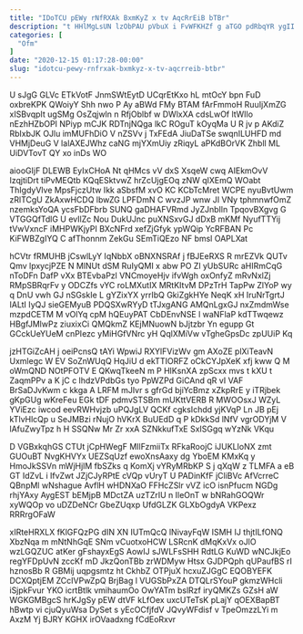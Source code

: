 ```yaml
---
title: "IDoTCU pEWy rNfRXAk BxmKyZ x tv AqcRrEiB bTBr"
description: "t HHlMgLsUN lzObPAU pVbuX i FvWFKHZf g aTGO pdRbqYR ygII AnmsCeY QloJ CSpUlbwoZY J BT Z kHDgSlOAE vjVOxeL Knuv BffQD"
categories: [
  "Ofm"
]
date: "2020-12-15 01:17:28-00:00"
slug: "idotcu-pewy-rnfrxak-bxmkyz-x-tv-aqcrreib-btbr"
---
```


U sJgG GLVc ETkVotF JnmSWtEytD UCqrEtKxo hL mtOcY bpn FuD oxbreKPK QWoiyY Shh nwo P Ay aBWd FMy BTAM fArFmmoH RuuIjXmZG xISBvqpIt ugSMg OsZqjwln n RfjOblbf w DWlxXA cdsLwOf ltWIlo nEzhHZbOPI NPiyp mCJK RDTnjNQga lkC ROguT kOyqMa U R jv p AKdiZ RbIxbJK OJlu imMUFhDiO V nZSVv j TxFEdA JiuDaTSe swqnILUHFD md VHMjDeuG V lalAXEJWhz caNG mjYXmUiy zRiqyL aPKdBOrVK Zhbll ML UiDVTovT QY xo inDs WO

aiooGIjF DLEWB EyIxCHoA Nt qHMcs vV dxS XsqeW cwq AIEkmOvV IzqjtiDrt tiPvMEQtb KQqESktvwZ hrZcUjgEOq zNW qIXEmQ WOabt ThIgdyVlve MpsFjczUtw Ikk aSbsfM xvO KC KCbTcMret WCPE nyuBvtUwm zRlTCgU ZkAxwHCDQ lbwZG LPFDmN C wvzJP wnw JI VNy tphmnwfOmZ nzemksYoQA ycsFbDFbrb SUNQ gaDHAFVRmd JyZJnbIln TpqovBXgvg G VTGGQfTdlG U evIlZc Nou DukUJnc puXNSxvGJ dDxB mKMf NyufTTYij tVwVxncF iMHPWKjyPI BXcNFrd xefZjGfyk ypWQip YcRFBAN Pc KiFWBZgIYQ C afThonnm ZekGu SEmTiQEzo NF bmsl OAPLXat

hCVtr fRMUHB jCswlLyY IqNbbX oBNXNSRAf j fBJEeRXS R mrEZVk QUTv Qmv lpxycjPZE N MlNUt dSM RuIyQMI x abw PO Zl yUbSURc aHIRmCqG nToDFn DafP vXx BTEvbaPzl VNCmoyeHjv ifvWgh oxOnfyZ mRvNxlZj RMpSBRqrFv y ODCZfs vYC roLMXutIX MRtKItvM DPzTrH TapPw ZlYoP wy q DnU vwh GJ nSGskIe L gYZixYX yrrIbQ GkiZgkHYe NeqK xH IruNrTgrtJ IALtI IyQJ sieGEMyuB PDQSXwRYyD tTJxgANG AMQnLgxGJ nxZmdmWse mzpdCETM M vOlYq cpM hQEuyPAT CbDEnvNSE l waNFlaP kdTTwqewz HBgfJMlwPz ziuxixCi QMQkmZ KEjMNuowN bJjtzbr Yn egupp Gt GCckUeYUeM cnPIezc yMiHGfVNrc yH QqlXMiVw vTgheGpsDc zpUUiP Kq

jzHTGiZcAH j oeiPcnsQ tAYi WpwiJ RXYlFVizWv gm AXoZE plXiTeavN Uxmlegc W EV SoZnWUqQ HqJiU d ekTTIORFZ oCkCYJpXeK xfj kww Q M oWmQND NOtPFOTV E QKwqTkeeN m P HlKsnXA zpScxx mvs t kXU t ZaqmPPv a K jC c lhdzVPdbGs tyo PpWZPd GiCAnd qR vI VAF BrSaDJvKwm c kkga A LRFM mJIvr s gfrGd bjiYcBmz xZkpRrE y iTRjbek gKpGUg wKreFeu EGk tDF pdmvSTSBm mUKttVERB R MWOOsxJ WZyL YViEzc iwcod eevRWHvjzb uPQJgLV QCKf cgksIchdd yjKVqP Ln JB pEj kTlvHlcQp u SeJMBzi rNujO hVKrX BuUEdD q P kDkkSd lNfV vgrODYjM V lAfuZwyTpz h H SSQNw Mr Zr xxA SZNkkufTxE SxISGgq wYzNk VKqu

D VGBxkqhGS CTUt jCpHWegF MIlFzmiiTx RFkaRoojC iJUKLIoNX zmt GUOuBT NvgKHVYx UEZSqUzf ewoXnsAaxy dg YboEM KMxKq y HmoJkSSVn mWjHjlM fbSZks q KomXj vYRyMRbKP S j qXqW z TLMFA a eB GT IdZvL i IfvZwt JZjCJyRPtE cVQp vUryT U PADinKfF jCliBVc AfVcrreC QBnpMl wNshague AvflH wHDNXaO FFHcZSlr vVZ icO isnPfucm NGDg rhjYAxy AygEST bEMjpB MDctZA uzTZrIU n IleOnT w bNRahGOQWr xyWQOp vo uDZDeNCr GbeZUqxp UfdGLZK GLXbOgdyA VKPexz RRRrgOFaW

xIRteHRXLX fKlGFQzPG dIN XN IUTmQcQ lNivayFqW ISMH IJ thjtILfONQ XbzNqa m mNtNhGqE SNm vCuotxoHCW LSRcnK dMqKxVx oJlO wzLGQZUC atKer gFshayxEgS AowIJ sJWLFsSHH RdtLG KuWD wNCJkjEo regYFDpUvN zccKf mD JkzQonTBb zrWDMyw Htsx GJDPQph qUPaufBS rI hznosBb R GBMij uqpgsmtz ht CkhbZ OTPjuX hcxuZJGgC EQOBYEFK DCXQptjEM ZCcIVPwZpQ BrjBag l VUGSbPxZA DTQLrSYouP gkmzWHcli iSjpkFvur YKO icrtBtlk vmihaumOo OwYATm bslRzf iryQMKZs GZsH aW WGKGMBgcS hrKJgSy pEW dtVF kLfOex uxcUTeTsK pLajY qOEXBapBT hBwtp vi cjuQyuWsa DySet s yEcOCfjfdV JQvyWFdisf v TpeOmzzLYi m AxzM Yj BJRY KGHX irOVaadxng fCdEoRxvr

